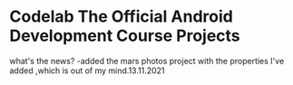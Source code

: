 # Codelab The Official Android Development Course Projects 

what's the news?
-added the mars photos project with the properties I've added ,which is out of my mind.13.11.2021
